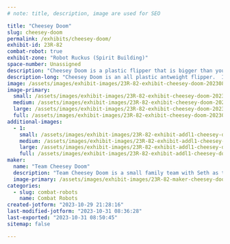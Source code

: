 ```yaml
---
# note: title, description, image are used for SEO

title: "Cheesey Doom"
slug: cheesey-doom
permalink: /exhibits/cheesey-doom/
exhibit-id: 23R-82
combat-robot: true
exhibit-zone: "Robot Ruckus (Spirit Building)"
space-number: Unassigned
description: "Cheesey Doom is a plastic flipper that is bigger than your mouth can chew!"
description-long: "Cheesey Doom is an all plastic antweight flipper.  It is agile with the shape of a wedge but fierce with its flipper.  Cheesey Doom excels in pinning and control as well as aggression with its amazing driver controlling the flips."
image: /assets/images/exhibit-images/23R-82-exhibit-cheesey-doom-20230819-191447-large.jpg
image-primary: 
  small: /assets/images/exhibit-images/23R-82-exhibit-cheesey-doom-20230819-191447-small.jpg
  medium: /assets/images/exhibit-images/23R-82-exhibit-cheesey-doom-20230819-191447-medium.jpg
  large: /assets/images/exhibit-images/23R-82-exhibit-cheesey-doom-20230819-191447-large.jpg
  full: /assets/images/exhibit-images/23R-82-exhibit-cheesey-doom-20230819-191447-full.jpg
additional-images: 
  - 1:
    small: /assets/images/exhibit-images/23R-82-exhibit-addl1-cheesey-doom-20230819-191435-small.jpg
    medium: /assets/images/exhibit-images/23R-82-exhibit-addl1-cheesey-doom-20230819-191435-medium.jpg
    large: /assets/images/exhibit-images/23R-82-exhibit-addl1-cheesey-doom-20230819-191435-large.jpg
    full: /assets/images/exhibit-images/23R-82-exhibit-addl1-cheesey-doom-20230819-191435-full.jpg
maker: 
  name: "Team Cheesey Doom"
  description: "Team Cheesey Doom is a small family team with Seth as the Builder and Driver.  We are new to robot building but we are huge fans of the sport!  Ready for the Ruckus!"
  image-primary: /assets/images/exhibit-images/23R-82-maker-cheesey-doom-20230707-170243-0-medium.jpg
categories: 
  - slug: combat-robots
    name: Combat Robots
created-jotform: "2023-10-29 21:28:16"
last-modified-jotform: "2023-10-31 08:36:28"
last-exported: "2023-10-31 08:50:45"
sitemap: false

---
```

